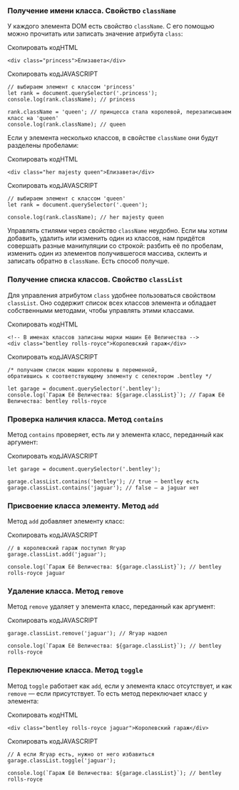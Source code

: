 

### Получение имени класса. Свойство `className`

У каждого элемента DOM есть свойство `className`. С его помощью можно прочитать или записать значение атрибута `class`:

Скопировать кодHTML

```
<div class="princess">Елизавета</div> 
```

Скопировать кодJAVASCRIPT

```
// выбираем элемент c классом 'princess'
let rank = document.querySelector('.princess');
console.log(rank.className); // princess

rank.className = 'queen'; // принцесса стала королевой, перезаписываем класс на 'queen'
console.log(rank.className); // queen 
```

Если у элемента несколько классов, в свойстве `className` они будут разделены пробелами:

Скопировать кодHTML

```
<div class="her majesty queen">Елизавета</div> 
```

Скопировать кодJAVASCRIPT

```
// выбираем элемент c классом 'queen'
let rank = document.querySelector('.queen');

console.log(rank.className); // her majesty queen 
```

Управлять стилями через свойство `className` неудобно. Если мы хотим добавить, удалить или изменить один из классов, нам придётся совершать разные манипуляции со строкой: разбить её по пробелам, изменить один из элементов получившегося массива, склеить и записать обратно в `className`. Есть способ получше.

### Получение списка классов. Свойство `classList`

Для управления атрибутом `class` удобнее пользоваться свойством `classList`. Оно содержит список всех классов элемента и обладает собственными методами, чтобы управлять этими классами.

Скопировать кодHTML

```
<!-- В именах классов записаны марки машин Её Величества -->
<div class="bentley rolls-royce">Королевский гараж</div> 
```

Скопировать кодJAVASCRIPT

```
/* получаем список машин королевы в переменной,
обратившись к соответствующему элементу с селектором .bentley */

let garage = document.querySelector('.bentley');
console.log(`Гараж Её Величества: ${garage.classList}`); // Гараж Её Величества: bentley rolls-royce 
```

### Проверка наличия класса. Метод `contains`

Метод `contains` проверяет, есть ли у элемента класс, переданный как аргумент:

Скопировать кодJAVASCRIPT

```
let garage = document.querySelector('.bentley');

garage.classList.contains('bentley'); // true — bentley есть
garage.classList.contains('jaguar'); // false — а jaguar нет 
```

### Присвоение класса элементу. Метод `add`

Метод `add` добавляет элементу класс:

Скопировать кодJAVASCRIPT

```
// в королевский гараж поступил Ягуар
garage.classList.add('jaguar');

console.log(`Гараж Её Величества: ${garage.classList}`); // bentley rolls-royce jaguar 
```

### Удаление класса. Метод `remove`

Метод `remove` удаляет у элемента класс, переданный как аргумент:

Скопировать кодJAVASCRIPT

```
garage.classList.remove('jaguar'); // Ягуар надоел

console.log(`Гараж Её Величества: ${garage.classList}`); // bentley rolls-royce 
```

### Переключение класса. Метод `toggle`

Метод `toggle` работает как `add`_,_ если у элемента класс отсутствует, и как `remove` — если присутствует. То есть метод переключает класс у элемента:

Скопировать кодHTML

```
<div class="bentley rolls-royce jaguar">Королевский гараж</div> 
```

Скопировать кодJAVASCRIPT

```
// А если Ягуар есть, нужно от него избавиться  
garage.classList.toggle('jaguar');

console.log(`Гараж Её Величества: ${garage.classList}`); // bentley rolls-royce 
```